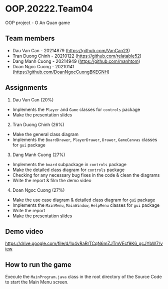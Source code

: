 # OOP.20222.Team04
OOP project - O An Quan game

## Team members
- Dau Van Can - 20214879 (https://github.com/VanCan23)
- Tran Duong Chinh - 20210122 (https://github.com/relatable52)
- Dang Manh Cuong - 20214949 (https://github.com/manhtom)
- Doan Ngoc Cuong - 20210141 (https://github.com/DoanNgocCuongBKEGNH)

## Assignments
1. Dau Van Can (20%)
- Implements the `Player` and `Game` classes for `controls` package
- Make the presentation slides

2. Tran Duong Chinh (26%)
- Make the general class diagram
- Implements the `BoardDrawer`, `PlayerDrawer`, `Drawer`, `GameCanvas` classes for `gui` package

3. Dang Manh Cuong (27%)
- Implements the `board` subpackage in `controls` package
- Make the detailed class diagram for `controls` package
- Checking for any necessary bug fixes in the code & clean the diagrams
- Write the report & film the demo video

4. Doan Ngoc Cuong (27%)
- Make the use case diagram & detailed class diagram for `gui` package
- Implements the `MainMenu`, `MainWindow`, `HelpMenu` classes for `gui` package
- Write the report
- Make the presentation slides

## Demo video
https://drive.google.com/file/d/1o4vRaRrTCqN6mZJTmVEcf9K6_gcJYbW7/view

## How to run the game
Execute the `MainProgram.java` class in the root directory of the Source Code to start the Main Menu screen.
